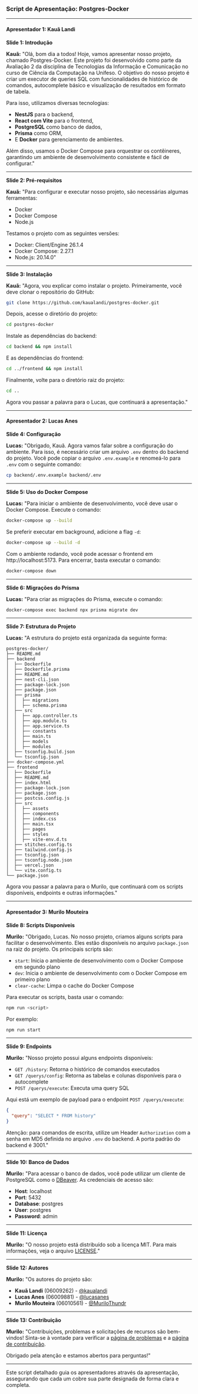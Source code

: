 ### Script de Apresentação: Postgres-Docker

---

#### **Apresentador 1: Kauã Landi**

**Slide 1: Introdução**

**Kauã:**
"Olá, bom dia a todos! Hoje, vamos apresentar nosso projeto, chamado Postgres-Docker. Este projeto foi desenvolvido como parte da Avaliação 2 da disciplina de Tecnologias da Informação e Comunicação no curso de Ciência da Computação na Unifeso. O objetivo do nosso projeto é criar um executor de queries SQL com funcionalidades de histórico de comandos, autocomplete básico e visualização de resultados em formato de tabela.

Para isso, utilizamos diversas tecnologias:
- **NestJS** para o backend,
- **React com Vite** para o frontend,
- **PostgreSQL** como banco de dados,
- **Prisma** como ORM,
- E **Docker** para gerenciamento de ambientes.

Além disso, usamos o Docker Compose para orquestrar os contêineres, garantindo um ambiente de desenvolvimento consistente e fácil de configurar."

---

**Slide 2: Pré-requisitos**

**Kauã:**
"Para configurar e executar nosso projeto, são necessárias algumas ferramentas:
- Docker
- Docker Compose
- Node.js

Testamos o projeto com as seguintes versões:
- Docker: Client/Engine 26.1.4
- Docker Compose: 2.27.1
- Node.js: 20.14.0"

---

**Slide 3: Instalação**

**Kauã:**
"Agora, vou explicar como instalar o projeto. Primeiramente, você deve clonar o repositório do GitHub:

```sh
git clone https://github.com/kaualandi/postgres-docker.git
```

Depois, acesse o diretório do projeto:

```sh
cd postgres-docker
```

Instale as dependências do backend:

```sh
cd backend && npm install
```

E as dependências do frontend:

```sh
cd ../frontend && npm install
```

Finalmente, volte para o diretório raiz do projeto:

```sh
cd ..
```

Agora vou passar a palavra para o Lucas, que continuará a apresentação."

---

#### **Apresentador 2: Lucas Anes**

**Slide 4: Configuração**

**Lucas:**
"Obrigado, Kauã. Agora vamos falar sobre a configuração do ambiente. Para isso, é necessário criar um arquivo `.env` dentro do backend do projeto. Você pode copiar o arquivo `.env.example` e renomeá-lo para `.env` com o seguinte comando:

```sh
cp backend/.env.example backend/.env
```

---

**Slide 5: Uso do Docker Compose**

**Lucas:**
"Para iniciar o ambiente de desenvolvimento, você deve usar o Docker Compose. Execute o comando:

```sh
docker-compose up --build
```

Se preferir executar em background, adicione a flag `-d`:

```sh
docker-compose up --build -d
```

Com o ambiente rodando, você pode acessar o frontend em http://localhost:5173. Para encerrar, basta executar o comando:

```sh
docker-compose down
```

---

**Slide 6: Migrações do Prisma**

**Lucas:**
"Para criar as migrações do Prisma, execute o comando:

```sh
docker-compose exec backend npx prisma migrate dev
```

---

**Slide 7: Estrutura do Projeto**

**Lucas:**
"A estrutura do projeto está organizada da seguinte forma:

```
postgres-docker/
├── README.md
├── backend
│  ├── Dockerfile
│  ├── Dockerfile.prisma
│  ├── README.md
│  ├── nest-cli.json
│  ├── package-lock.json
│  ├── package.json
│  ├── prisma
│  │  ├── migrations
│  │  ├── schema.prisma
│  ├── src
│  │  ├── app.controller.ts
│  │  ├── app.module.ts
│  │  ├── app.service.ts
│  │  ├── constants
│  │  ├── main.ts
│  │  ├── models
│  │  ├── modules
│  ├── tsconfig.build.json
│  └── tsconfig.json
├── docker-compose.yml
├── frontend
│  ├── Dockerfile
│  ├── README.md
│  ├── index.html
│  ├── package-lock.json
│  ├── package.json
│  ├── postcss.config.js
│  ├── src
│  │  ├── assets
│  │  ├── components
│  │  ├── index.css
│  │  ├── main.tsx
│  │  ├── pages
│  │  ├── styles
│  │  ├── vite-env.d.ts
│  ├── stitches.config.ts
│  ├── tailwind.config.js
│  ├── tsconfig.json
│  ├── tsconfig.node.json
│  ├── vercel.json
│  └── vite.config.ts
└── package.json
```

Agora vou passar a palavra para o Murilo, que continuará com os scripts disponíveis, endpoints e outras informações."

---

#### **Apresentador 3: Murilo Mouteira**

**Slide 8: Scripts Disponíveis**

**Murilo:**
"Obrigado, Lucas. No nosso projeto, criamos alguns scripts para facilitar o desenvolvimento. Eles estão disponíveis no arquivo `package.json` na raiz do projeto. Os principais scripts são:
- `start`: Inicia o ambiente de desenvolvimento com o Docker Compose em segundo plano
- `dev`: Inicia o ambiente de desenvolvimento com o Docker Compose em primeiro plano
- `clear-cache`: Limpa o cache do Docker Compose

Para executar os scripts, basta usar o comando:

```sh
npm run <script>
```

Por exemplo:

```sh
npm run start
```

---

**Slide 9: Endpoints**

**Murilo:**
"Nosso projeto possui alguns endpoints disponíveis:
- `GET /history`: Retorna o histórico de comandos executados
- `GET /querys/config`: Retorna as tabelas e colunas disponíveis para o autocomplete
- `POST /querys/execute`: Executa uma query SQL

Aqui está um exemplo de payload para o endpoint `POST /querys/execute`:

```json
{
  "query": "SELECT * FROM history"
}
```

Atenção: para comandos de escrita, utilize um Header `Authorization` com a senha em MD5 definida no arquivo `.env` do backend. A porta padrão do backend é 3001."

---

**Slide 10: Banco de Dados**

**Murilo:**
"Para acessar o banco de dados, você pode utilizar um cliente de PostgreSQL como o [DBeaver](https://dbeaver.io/). As credenciais de acesso são:
- **Host**: localhost
- **Port**: 5432
- **Database**: postgres
- **User**: postgres
- **Password**: admin

---

**Slide 11: Licença**

**Murilo:**
"O nosso projeto está distribuído sob a licença MIT. Para mais informações, veja o arquivo [LICENSE](LICENSE)."

---

**Slide 12: Autores**

**Murilo:**
"Os autores do projeto são:
- **Kauã Landi** (06009262) - [@kaualandi](https://github.com/kaualandi)
- **Lucas Anes** (06009881) - [@lucasanes](https://github.com/lucasanes)
- **Murilo Mouteira** (06010561) - [@MuriloThundr](https://github.com/MuriloThundr)

---

**Slide 13: Contribuição**

**Murilo:**
"Contribuições, problemas e solicitações de recursos são bem-vindos! Sinta-se à vontade para verificar a [página de problemas](https://github.com/kaualandi/postgres-docker/issues) e a [página de contribuição](https://github.com/kaualandi/postgres-docker/pulls). 

Obrigado pela atenção e estamos abertos para perguntas!"

---

Este script detalhado guia os apresentadores através da apresentação, assegurando que cada um cobre sua parte designada de forma clara e completa.